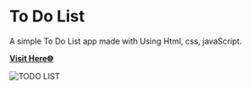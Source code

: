 # **To Do List**

A simple To Do List app made with Using Html, css, javaScript.

[**Visit Here🌐**](https://pavandeveloperr.github.io/To-do-list/)

![TODO LIST](preview.jpg)
